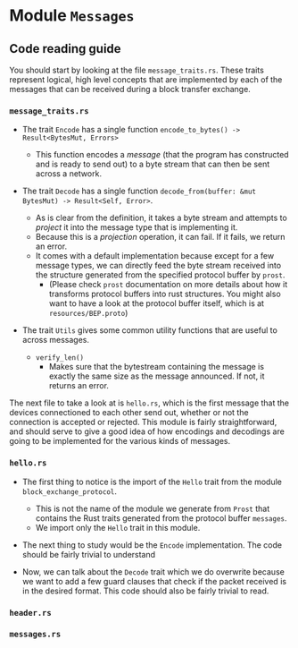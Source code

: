 # Module `Messages`

## Code reading guide

You should start by looking at the file `message_traits.rs`. These traits
represent logical, high level concepts that are implemented by each of the
messages that can be received during a block transfer exchange.

### `message_traits.rs`

- The trait `Encode` has a single function `encode_to_bytes() -> Result<BytesMut, Errors>`
  - This function encodes a *message* (that the program has constructed and is ready to send out)
    to a byte stream that can then be sent across a network.

- The trait `Decode` has a single function `decode_from(buffer: &mut BytesMut) -> Result<Self, Error>`.
  - As is clear from the definition, it takes a byte stream and attempts to *project*
    it into the message type that is implementing it.
  - Because this is a *projection* operation, it can fail. If it fails, we return an error.
  - It comes with a default implementation because except for a few message types, we
    can directly feed the byte stream received into the structure generated from the
    specified protocol buffer by `prost`.
      - (Please check `prost` documentation on more
        details about how it transforms protocol buffers into rust structures.
        You might also want to have a look at the protocol buffer itself, which
        is at `resources/BEP.proto`)

- The trait `Utils` gives some common utility functions that are useful to across messages.
  - `verify_len()`
    - Makes sure that the bytestream containing the message is exactly the same size as
      the message announced.
      If not, it returns an error.

The next file to take a look at is `hello.rs`, which is the first message that the devices
connectioned to each other send out, whether or not the connection is accepted or rejected.
This module is fairly straightforward, and should serve to give a good idea of how encodings
and decodings are going to be implemented for the various kinds of messages.

### `hello.rs`

- The first thing to notice is the import of the `Hello` trait from the module `block_exchange_protocol`.
  - This is not the name of the module we generate from `Prost` that contains
    the Rust traits generated from the protocol buffer `messages`.
  - We import only the `Hello` trait in this module.

- The next thing to study would be the `Encode` implementation. The code should
  be fairly trivial to understand

- Now, we can talk about the `Decode` trait which we do overwrite because we
  want to add a few guard clauses that check if the packet received is in the
  desired format. This code should also be fairly trivial to read.


### `header.rs`

### `messages.rs`

